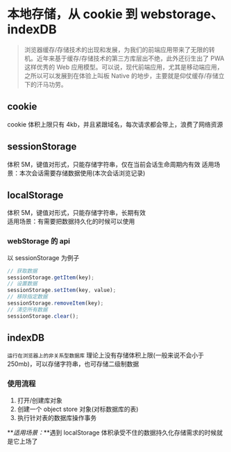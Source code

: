 # 本地存储，从 cookie 到 webstorage、indexDB

> 浏览器缓存/存储技术的出现和发展，为我们的前端应用带来了无限的转机。近年来基于缓存/存储技术的第三方库层出不绝，此外还衍生出了 PWA 这样优秀的 Web 应用模型。可以说，现代前端应用，尤其是移动端应用，之所以可以发展到在体验上叫板 Native 的地步，主要就是仰仗缓存/存储立下的汗马功劳。

## cookie

cookie 体积上限只有 4kb，并且紧跟域名，每次请求都会带上，浪费了网络资源

## sessionStorage

体积 5M，键值对形式，只能存储字符串，仅在当前会话生命周期内有效
适用场景：本次会话需要存储数据使用(本次会话浏览记录)

## localStorage

体积 5M，键值对形式，只能存储字符串，长期有效  
适用场景：有需要把数据持久化的时候可以使用

### webStorage 的 api

以 sessionStorage 为例子

```js
// 获取数据
sessionStorage.getItem(key);
// 设置数据
sessionStorage.setItem(key, value);
// 移除指定数据
sessionStorage.removeItem(key);
// 清空所有数据
sessionStorage.clear();
```

## indexDB

`运行在浏览器上的非关系型数据库`
理论上没有存储体积上限(一般来说不会小于 250mb)，可以存储字符串，也可存储二级制数据

### 使用流程

1. 打开/创建库对象
2. 创建一个 object store 对象(对标数据库的表)
3. 执行针对表的数据库操作事务

**_适用场景：_**遇到 localStorage 体积承受不住的数据持久化存储需求的时候就是它上场了
